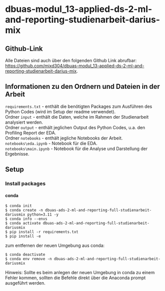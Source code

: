# dbuas-modul_13-applied-ds-2-ml-and-reporting-studienarbeit-darius-mix

## Github-Link

Alle Dateien sind auch über den folgenden Github Link abrufbar: https://github.com/mixd304/dbuas-modul_13-applied-ds-2-ml-and-reporting-studienarbeit-darius-mix.

## Informationen zu den Ordnern und Dateien in der Arbeit
```requirements.txt``` - enthält die benötigten Packages zum Ausführen des Python Codes (wird im Setup der readme verwendet).  <br>
Ordner ```input``` -  enthält die Daten, welche im Rahmen der Studienarbeit analysiert werden. <br>
Ordner ```output``` - enthält jeglichen Output des Python Codes, u.a. den Profiling Report der EDA.  <br>
Ordner ```notebooks``` - enthält jegliche Notebooks der Arbeit.  <br>
```notebooks\eda.ipynb``` - Notebook für die EDA.  <br>
```notebooks\main.ipynb``` - Notebook für die Analyse und Darstellung der Ergebnisse.  <br>

## Setup

### Install packages

#### conda
```
$ conda init
$ conda create -n dbuas-ads-2-ml-and-reporting-full-studienarbeit-dariusmix python=3.11 -y
$ conda info --envs
$ conda activate dbuas-ads-2-ml-and-reporting-full-studienarbeit-dariusmix
$ pip install -r requirements.txt
$ pip install -e
```

zum entfernen der neuen Umgebung aus conda:
```
$ conda deactivate
$ conda env remove -n dbuas-ads-2-ml-and-reporting-full-studienarbeit-dariusmix
```

Hinweis:
Sollte es beim anlegen der neuen Umgebung in conda zu einem Fehler kommen, sollten die Befehle direkt über die Anaconda prompt ausgeführt werden.